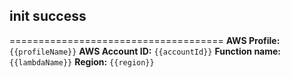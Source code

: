 ## init success
=====================================
**AWS Profile:** `{{profileName}}`
**AWS Account ID:** `{{accountId}}`
**Function name:** `{{lambdaName}}`
**Region:** `{{region}}`
